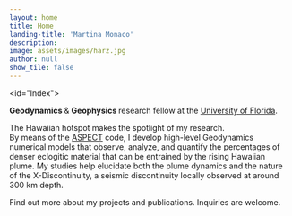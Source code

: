 ```yaml
---
layout: home
title: Home
landing-title: 'Martina Monaco'
description:
image: assets/images/harz.jpg
author: null
show_tile: false
---
```

<id="Index">
<p> <b> Geodynamics </b> & <b> Geophysics </b> research fellow at the <a href="http://www.ufl.edu/">University of Florida</a>. <p>
  The Hawaiian hotspot makes the spotlight of my research. <br>
By means of the <a href="https://aspect.geodynamics.org/">ASPECT</a> code, I develop high-level Geodynamics numerical models that observe, analyze, and quantify the percentages of denser eclogitic material that can be entrained by the rising Hawaiian plume. My studies help elucidate both the plume dynamics and the nature of the X-Discontinuity, a seismic discontinuity locally observed at around 300 km depth. <p>
  Find out more about my projects and publications. Inquiries are welcome.
